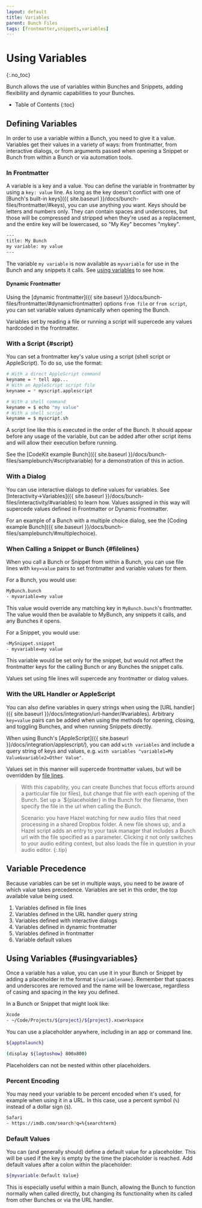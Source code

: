 ```yaml
---
layout: default
title: Variables
parent: Bunch Files
tags: [frontmatter,snippets,variables]
---
```

# Using Variables
{:.no_toc}

Bunch allows the use of variables within Bunches and Snippets, adding flexibility and dynamic capabilities to your Bunches.

* Table of Contents
{:toc}

## Defining Variables

In order to use a variable within a Bunch, you need to give it a value. Variables get their values in a variety of ways: from frontmatter, from interactive dialogs, or from arguments passed when opening a Snippet or Bunch from within a Bunch or via automation tools.

### In Frontmatter

A variable is a key and a value. You can define the variable in frontmatter by using a `key: value` line. As long as the key doesn't conflict with one of [Bunch's built-in keys]({{ site.baseurl }}/docs/bunch-files/frontmatter/#keys), you can use anything you want. Keys should be letters and numbers only. They can contain spaces and underscores, but those will be compressed and stripped when they're used as a replacement, and the entire key will be lowercased, so "My Key" becomes "mykey".

```bash
---
title: My Bunch
my variable: my value
---
```

The variable `my variable` is now available as `myvariable` for use in the Bunch and any snippets it calls. See [using variables](#usingvariables) to see how.

#### Dynamic Frontmatter

Using the [dynamic frontmatter]({{ site.baseurl }}/docs/bunch-files/frontmatter/#dynamicfrontmatter) options `from file` or `from script`, you can set variable values dynamically when opening the Bunch.

Variables set by reading a file or running a script will supercede any values hardcoded in the frontmatter.

### With a Script {#script}

You can set a frontmatter key's value using a script (shell script or AppleScript). To do so, use the format:

```bash
# With a direct AppleScript command
keyname = * tell app...
# With an AppleScript script file
keyname = * myscript.applescript

# With a shell command
keyname = $ echo "my value"
# With a shell script
keyname = $ myscript.sh
```

A script line like this is executed in the order of the Bunch. It should appear before any usage of the variable, but can be added after other script items and will allow their execution before running.

See the [CodeKit example Bunch]({{ site.baseurl }}/docs/bunch-files/samplebunch/#scriptvariable) for a demonstration of this in action.


### With a Dialog

You can use interactive dialogs to define values for variables. See [Interactivity->Variables]({{ site.baseurl }}/docs/bunch-files/interactivity/#variables) to learn how. Values assigned in this way will supercede values defined in Frontmatter or Dynamic Frontmatter.

For an example of a Bunch with a multiple choice dialog, see the [Coding example Bunch]({{ site.baseurl }}/docs/bunch-files/samplebunch/#multiplechoice).

### When Calling a Snippet or Bunch {#filelines}

When you call a Bunch or Snippet from within a Bunch, you can use file lines with `key=value` pairs to set frontmatter and variable values for them. 

For a Bunch, you would use:

```bash
MyBunch.bunch
- myvariable=my value
```

This value would override any matching key in `MyBunch.bunch`'s frontmatter. The value would then be available to MyBunch, any snippets it calls, and any Bunches it opens.

For a Snippet, you would use:

```bash
<MySnippet.snippet
- myvariable=my value
```

This variable would be set only for the snippet, but would not affect the frontmatter keys for the calling Bunch or any Bunches the snippet calls.

Values set using file lines will supercede any frontmatter or dialog values.

### With the URL Handler or AppleScript

You can also define variables in query strings when using the [URL handler]({{ site.baseurl }}/docs/integration/url-hander/#variables). Arbitrary `key=value` pairs can be added when using the methods for opening, closing, and toggling Bunches, and when running Snippets directly.

When using Bunch's [AppleScript]({{ site.baseurl }}/docs/integration/applescript/), you can add `with variables` and include a query string of keys and values, e.g. `with variables "variable1=My Value&variable2=Other Value"`.

Values set in this manner will supercede frontmatter values, but will be overridden by [file lines](#filelines).

> With this capability, you can create Bunches that focus efforts around a particular file (or files), but change that file with each opening of the Bunch. Set up a `${placeholder} in the Bunch for the filename, then specify the file in the url when calling the Bunch.
> 
> Scenario: you have Hazel watching for new audio files that need processing in a shared Dropbox folder. A new file shows up, and a Hazel script adds an entry to your task manager that includes a Bunch url with the file specified as a parameter. Clicking it not only switches to your audio editing context, but also loads the file in question in your audio editor.
{:.tip}

## Variable Precedence

Because variables can be set in multiple ways, you need to be aware of which value takes precedence. Variables are set in this order, the top available value being used.

1. Variables defined in file lines
2. Variables defined in the URL handler query string
3. Variables defined with interactive dialogs
4. Variables defined in dynamic frontmatter
5. Variables defined in frontmatter
6. Variable default values

## Using Variables {#usingvariables}

Once a variable has a value, you can use it in your Bunch or Snippet by adding a placeholder in the format `${variablename}`. Remember that spaces and underscores are removed and the name will be lowercase, regardless of casing and spacing in the key you defined.

In a Bunch or Snippet that might look like:

```bash
Xcode
- ~/Code/Projects/${project}/${project}.xcworkspace
```

You can use a placeholder anywhere, including in an app or command line.

```bash
${apptolaunch}

(display ${logtoshow} 800x800)
```

Placeholders can not be nested within other placeholders.

### Percent Encoding

You may need your variable to be percent encoded when it's used, for example when using it in a URL. In this case, use a percent symbol (`%`) instead of a dollar sign (`$`).

```bash
Safari
- https://imdb.com/search?q=%{searchterm}
```

### Default Values

You can (and generally should) define a default value for a placeholder. This will be used if the key is empty by the time the placeholder is reached. Add default values after a colon within the placeholder:

```bash
${myvariable:Default Value}
```

This is especially useful within a main Bunch, allowing the Bunch to function normally when called directly, but changing its functionality when its called from other Bunches or via the URL handler.

